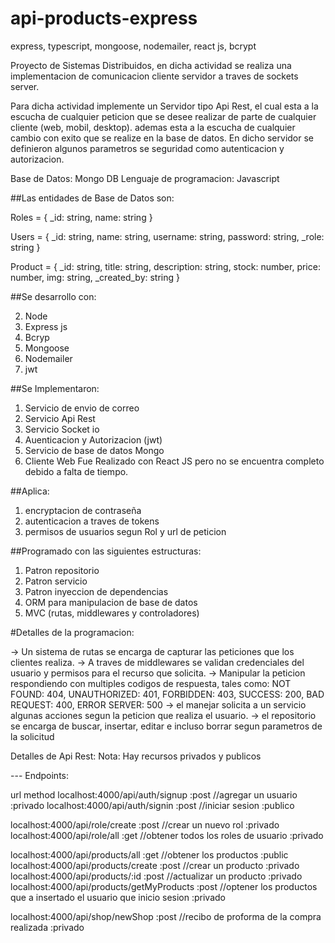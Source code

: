 # api-products-express
express, typescript, mongoose, nodemailer, react js, bcrypt

Proyecto de Sistemas Distribuidos, en dicha actividad se realiza una implementacion de comunicacion cliente servidor a traves de sockets server.

Para dicha actividad implemente un Servidor tipo Api Rest, el cual esta a la escucha de cualquier peticion que se desee realizar de parte de
cualquier cliente (web, mobil, desktop). ademas esta a la escucha de cualquier cambio con exito que se realize en la base de datos. En dicho servidor
se definieron algunos parametros se seguridad como autenticacion y autorizacion.

Base de Datos: Mongo DB
Lenguaje de programacion: Javascript

##Las entidades de Base de Datos son:

Roles = {
  _id: string,
  name: string
}

Users = {
  _id: string,
  name: string,
  username: string,
  password: string,
  _role: string
}

Product = {
  _id: string,
  title: string,
  description: string,
  stock: number,
  price: number,
  img: string,
  _created_by: string
}

##Se desarrollo con:

2. Node
3. Express js
4. Bcryp
5. Mongoose
6. Nodemailer
7. jwt

##Se Implementaron:

1. Servicio de envio de correo  
2. Servicio Api Rest 
3. Servicio Socket io  
4. Auenticacion y Autorizacion (jwt)
5. Servicio de base de datos Mongo
6. Cliente Web Fue Realizado con React JS pero no se encuentra completo debido a falta de tiempo.

##Aplica:
 1. encryptacion de contraseña
 2. autenticacion a traves de tokens
 3. permisos de usuarios segun Rol y url de peticion

##Programado con las siguientes estructuras:
1. Patron repositorio
2. Patron servicio
3. Patron inyeccion de dependencias
4. ORM para manipulacion de base de datos
5. MVC (rutas, middlewares y controladores)


#Detalles de la programacion:

-> Un sistema de rutas se encarga de capturar las peticiones que los clientes realiza.
-> A traves de middlewares se validan credenciales del usuario y permisos para el recurso que solicita.
-> Manipular la peticion respondiendo con multiples codigos de respuesta, tales como:
  NOT FOUND: 404,
  UNAUTHORIZED: 401,
  FORBIDDEN: 403,
  SUCCESS: 200,
  BAD REQUEST: 400,
  ERROR SERVER: 500
-> el manejar solicita a un servicio algunas acciones segun la peticion que realiza el usuario.
-> el repositorio se encarga de buscar, insertar, editar e incluso borrar segun parametros de la solicitud

Detalles de Api Rest:
Nota: Hay recursos privados y publicos

  --- Endpoints:

url                                 method
localhost:4000/api/auth/signup      :post   //agregar un usuario          :privado
localhost:4000/api/auth/signin      :post   //iniciar sesion              :publico

localhost:4000/api/role/create      :post   //crear un nuevo rol          :privado
localhost:4000/api/role/all         :get    //obtener todos los roles de usuario  :privado

localhost:4000/api/products/all     :get    //obtener los productos     :public
localhost:4000/api/products/create  :post   //crear un producto         :privado
localhost:4000/api/products/:id     :post   //actualizar un producto    :privado
localhost:4000/api/products/getMyProducts   :post //optener los productos que a insertado el usuario que inicio sesion  :privado


localhost:4000/api/shop/newShop   :post   //recibo de proforma de la compra realizada :privado    
